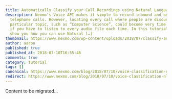 ```yaml
---
title: Automatically Classify your Call Recordings using Natural Language Processing
description: Nexmo’s Voice API makes it simple to record inbound and outbound
  telephone calls. However, locating every call where people are discussing a
  particular topic, such as “Computer Science”, could become very time consuming
  if you have to listen to every audio file each time. In this tutorial, we’ll
  show you how you can use Natural […]
thumbnail: https://www.nexmo.com/wp-content/uploads/2018/07/classify-audio-nlp.png
author: aaron
published: true
published_at: 2018-07-10T16:55:46
comments: true
category: tutorial
tags: []
canonical: https://www.nexmo.com/blog/2018/07/10/voice-classification-nlp-google-cloud-dr
redirect: https://www.nexmo.com/blog/2018/07/10/voice-classification-nlp-google-cloud-dr
---
```

Content to be migrated...